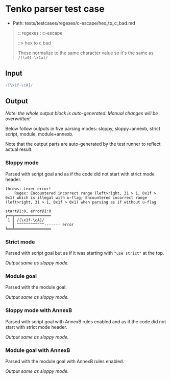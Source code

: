 # Tenko parser test case

- Path: tests/testcases/regexes/c-escape/hex_to_c_bad.md

> :: regexes : c-escape
>
> ::> hex to c bad
>
> These normalize to the same character value so it's the same as `/[\x01-\x1a]/`

## Input

`````js
/[\x1f-\cA]/
`````

## Output

_Note: the whole output block is auto-generated. Manual changes will be overwritten!_

Below follow outputs in five parsing modes: sloppy, sloppy+annexb, strict script, module, module+annexb.

Note that the output parts are auto-generated by the test runner to reflect actual result.

### Sloppy mode

Parsed with script goal and as if the code did not start with strict mode header.

`````
throws: Lexer error!
    Regex: Encountered incorrect range (left>right, 31 > 1, 0x1f > 0x1) which is illegal with u-flag; Encountered incorrect range (left>right, 31 > 1, 0x1f > 0x1) when parsing as if without u-flag

start@1:0, error@1:0
╔══╦════════════════
 1 ║ /[\x1f-\cA]/
   ║ ^^^^^^^^^^^^------- error
╚══╩════════════════

`````

### Strict mode

Parsed with script goal but as if it was starting with `"use strict"` at the top.

_Output same as sloppy mode._

### Module goal

Parsed with the module goal.

_Output same as sloppy mode._

### Sloppy mode with AnnexB

Parsed with script goal with AnnexB rules enabled and as if the code did not start with strict mode header.

_Output same as sloppy mode._

### Module goal with AnnexB

Parsed with the module goal with AnnexB rules enabled.

_Output same as sloppy mode._
